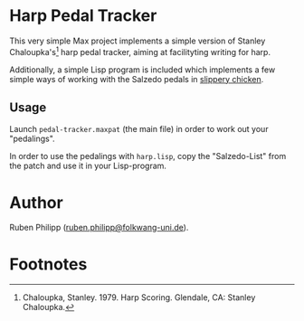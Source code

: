# Harp Pedal Tracker

This very simple Max project implements a simple version of Stanley
Chaloupka's[^1] harp pedal tracker, aiming at facilityting writing for harp.

Additionally, a simple Lisp program is included which implements a few simple
ways of working with the Salzedo pedals in 
[slippery chicken](http://github.com/mdedwards/slippery-chicken). 

## Usage

Launch `pedal-tracker.maxpat` (the main file) in order to work out your 
"pedalings". 

In order to use the pedalings with `harp.lisp`, copy the "Salzedo-List" from the
patch and use it in your Lisp-program. 


# Author

Ruben Philipp (<ruben.philipp@folkwang-uni.de>).

# Footnotes

[^1]: Chaloupka, Stanley. 1979. Harp Scoring. Glendale, CA: Stanley Chaloupka.

